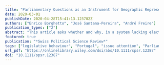 ```yaml
---
title: "Parliamentary Questions as an Instrument for Geographic Representation: The Hard Case of Portugal"
date: 2020-03-01
publishDate: 2020-04-28T15:41:13.123702Z
authors: ["Enrico Borghetto", "José Santana‐Pereira", "André Freire"]
publication_types: ["2"]
abstract: "This article asks whether and why, in a system lacking electoral incentives to cultivate personal votes, MPs might choose to signal to geographic constituents. It explores this question by analysing the number of written parliamentary questions submitted to the Portuguese parliament on two issues – unemployment and crime – between 2009 and 2015, and asking if MPs are more inclined to table questions on speciﬁc issues when their districts suffer particularly from related problems. The article ﬁnds evidence that constituency-level problem pressure does matter for the signalling activities of MPs, although policy specialization remains the main driver of their issue emphasis. This ﬁnding contributes new knowledge to the ongoing debate on the factors accounting for the representative relationship between MPs and constituents, by drawing attention to the importance of district-level problem pressure as one of the drivers of issue sponsorship in parliament."
featured: true
publication: "*Swiss Political Science Review*"
tags: ["legislative behaviour", "Portugal", "issue attention", "Parliamentary questions", "geographic representation"]
url_pdf: "https://onlinelibrary.wiley.com/doi/abs/10.1111/spsr.12387"
doi: "10.1111/spsr.12387"
---
```


